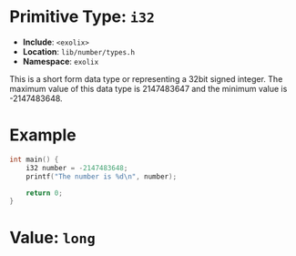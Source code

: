 # Primitive Type: `i32`
- **Include**: `<exolix>`
- **Location**: `lib/number/types.h`
- **Namespace**: `exolix`

This is a short form data type or representing a 32bit signed integer.
The maximum value of this data type is 2147483647 and the minimum value is -2147483648.

# Example
```cpp
int main() {
    i32 number = -2147483648;
    printf("The number is %d\n", number);

    return 0;
}
```

# Value: `long`
